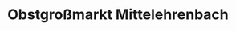 ---
title: "Obstgroßmarkt Mittelehrenbach"
url: /leutenbach/obstgrossmarkt-mittelehrenbach/
shop: Großhandel
---